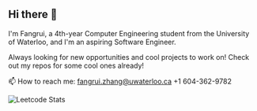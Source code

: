 ## Hi there 👋

I'm Fangrui, a 4th-year Computer Engineering student from the University of Waterloo, and I'm an aspiring Software Engineer. 

Always looking for new opportunities and cool projects to work on! Check out my repos for some cool ones already!

📫 How to reach me: fangrui.zhang@uwaterloo.ca  +1 604-362-9782
<!--
**johnzhang3410/johnzhang3410** is a ✨ _special_ ✨ repository because its `README.md` (this file) appears on your GitHub profile.

Here are some ideas to get you started:

- 🔭 I’m currently working on ...
- 🌱 I’m currently learning ...
- 👯 I’m looking to collaborate on ...
- 🤔 I’m looking for help with ...
- 💬 Ask me about ...
- 📫 How to reach me: ...
- 😄 Pronouns: ...
- ⚡ Fun fact: ...
-->

![Leetcode Stats](https://leetcard.jacoblin.cool/johnzhang3410)
